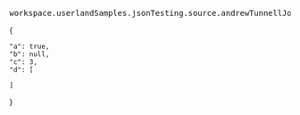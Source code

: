 ### 
<pre>
workspace.userlandSamples.jsonTesting.source.andrewTunnellJonesExample
</pre>{    "a": true,    "b": null,    "c": 3,    "d": [            ] }